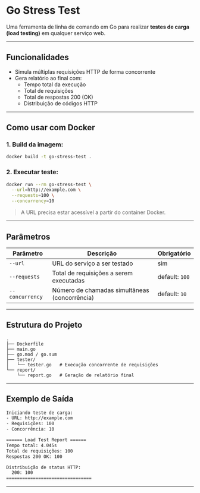 # Go Stress Test

Uma ferramenta de linha de comando em Go para realizar **testes de carga (load testing)** em qualquer serviço web.

---

## Funcionalidades

- Simula múltiplas requisições HTTP de forma concorrente
- Gera relatório ao final com:
  - Tempo total da execução
  - Total de requisições
  - Total de respostas 200 (OK)
  - Distribuição de códigos HTTP

---

## Como usar com Docker

### 1. Build da imagem:

```bash
docker build -t go-stress-test .
```

### 2. Executar teste:

```bash
docker run --rm go-stress-test \
  --url=http://example.com \
  --requests=100 \
  --concurrency=10
```

> A URL precisa estar acessível a partir do container Docker.

---

## Parâmetros

| Parâmetro       | Descrição                                     | Obrigatório    |
| --------------- | --------------------------------------------- | -------------- |
| `--url`         | URL do serviço a ser testado                  | sim            |
| `--requests`    | Total de requisições a serem executadas       | default: `100` |
| `--concurrency` | Número de chamadas simultâneas (concorrência) | default: `10`  |

---

## Estrutura do Projeto

```
.
├── Dockerfile
├── main.go
├── go.mod / go.sum
├── tester/
│   └── tester.go   # Execução concorrente de requisições
└── report/
    └── report.go   # Geração de relatório final
```

---

## Exemplo de Saída

```bash
Iniciando teste de carga:
- URL: http://example.com
- Requisições: 100
- Concorrência: 10

====== Load Test Report ======
Tempo total: 4.045s
Total de requisições: 100
Respostas 200 OK: 100

Distribuição de status HTTP:
  200: 100
================================
```

---
